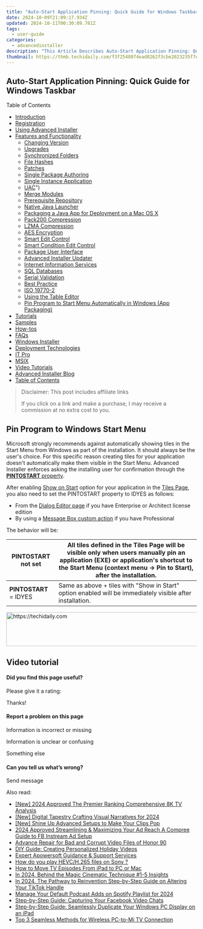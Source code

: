 ```yaml
---
title: "Auto-Start Application Pinning: Quick Guide for Windows Taskbar"
date: 2024-10-09T21:09:17.934Z
updated: 2024-10-11T00:30:09.781Z
tags:
  - user-guide
categories:
  - advancedinstaller
description: "This Article Describes Auto-Start Application Pinning: Quick Guide for Windows Taskbar"
thumbnail: https://thmb.techidaily.com/f3f2548974ead8262f3cbe2023235f7ed337f6212ab7a7e3e523b3fd374baa30.jpg
---
```


## Auto-Start Application Pinning: Quick Guide for Windows Taskbar

Table of Contents

* [Introduction](https://tools.techidaily.com/advancedinstaller/products/)
* [Registration](https://tools.techidaily.com/advancedinstaller/products/)
* [Using Advanced Installer](https://tools.techidaily.com/advancedinstaller/products/)
* [Features and Functionality](https://tools.techidaily.com/advancedinstaller/products/)  
   * [Changing Version](https://tools.techidaily.com/advancedinstaller/products/)  
   * [Upgrades](https://tools.techidaily.com/advancedinstaller/products/)  
   * [Synchronized Folders](https://tools.techidaily.com/advancedinstaller/products/)  
   * [File Hashes](https://tools.techidaily.com/advancedinstaller/products/)  
   * [Patches](https://tools.techidaily.com/advancedinstaller/products/)  
   * [Single Package Authoring](https://tools.techidaily.com/advancedinstaller/products/)  
   * [Single Instance Application](https://tools.techidaily.com/advancedinstaller/products/)  
   * [UAC](https://tools.techidaily.com/advancedinstaller/products/)")  
   * [Merge Modules](https://tools.techidaily.com/advancedinstaller/products/)  
   * [Prerequisite Repository](https://tools.techidaily.com/advancedinstaller/products/)  
   * [Native Java Launcher](https://tools.techidaily.com/advancedinstaller/products/)  
   * [Packaging a Java App for Deployment on a Mac OS X](https://tools.techidaily.com/advancedinstaller/products/)  
   * [Pack200 Compression](https://tools.techidaily.com/advancedinstaller/products/)  
   * [LZMA Compression](https://tools.techidaily.com/advancedinstaller/products/)  
   * [AES Encryption](https://tools.techidaily.com/advancedinstaller/products/)  
   * [Smart Edit Control](https://tools.techidaily.com/advancedinstaller/products/)  
   * [Smart Condition Edit Control](https://tools.techidaily.com/advancedinstaller/products/)  
   * [Package User Interface](https://tools.techidaily.com/advancedinstaller/products/)  
   * [Advanced Installer Updater](https://tools.techidaily.com/advancedinstaller/products/)  
   * [Internet Information Services](https://tools.techidaily.com/advancedinstaller/products/)  
   * [SQL Databases](https://tools.techidaily.com/advancedinstaller/products/)  
   * [Serial Validation](https://tools.techidaily.com/advancedinstaller/products/)  
   * [Best Practice](https://tools.techidaily.com/advancedinstaller/products/)  
   * [ISO 19770-2](https://tools.techidaily.com/advancedinstaller/products/)  
   * [Using the Table Editor](https://tools.techidaily.com/advancedinstaller/products/)  
   * [Pin Program to Start Menu Automatically in Windows (App Packaging)](https://www.advancedinstaller.com/user-guide/tiles-show-start.html "Pin Program to Start Menu Automatically in Windows (App Packaging)")
* [Tutorials](https://tools.techidaily.com/advancedinstaller/products/)
* [Samples](https://tools.techidaily.com/advancedinstaller/products/)
* [How-tos](https://tools.techidaily.com/advancedinstaller/products/)
* [FAQs](https://tools.techidaily.com/advancedinstaller/products/)
* [Windows Installer](https://tools.techidaily.com/advancedinstaller/products/)
* [Deployment Technologies](https://tools.techidaily.com/advancedinstaller/products/)
* [IT Pro](https://tools.techidaily.com/advancedinstaller/products/)
* [MSIX](https://tools.techidaily.com/advancedinstaller/products/)
* [Video Tutorials](https://tools.techidaily.com/advancedinstaller/products/)
* [Advanced Installer Blog](https://tools.techidaily.com/advancedinstaller/products/)
* [Table of Contents](https://tools.techidaily.com/advancedinstaller/products/)

>  Disclaimer: This post includes affiliate links
>
>  If you click on a link and make a purchase, I may receive a commission at no extra cost to you.
>

## Pin Program to Windows Start Menu

Microsoft strongly recommends against automatically showing tiles in the Start Menu from Windows as part of the installation. It should always be the user's choice. For this specific reason creating tiles for your application doesn't automatically make them visible in the Start Menu. Advanced Installer enforces asking the installing user for confirmation through the [**PINTOSTART** property](https://tools.techidaily.com/advancedinstaller/products/). 

After enabling [Show on Start](https://tools.techidaily.com/advancedinstaller/products/) option for your application in the [Tiles Page](https://tools.techidaily.com/advancedinstaller/products/), you also need to set the PINTOSTART property to IDYES as follows:

* From the [Dialog Editor page](https://tools.techidaily.com/advancedinstaller/products/) if you have Enterprise or Architect license edition
* By using a [Message Box custom action](https://tools.techidaily.com/advancedinstaller/products/) if you have Professional

The behavior will be:

| **PINTOSTART** not set  | All tiles defined in the Tiles Page will be visible only when users manually pin an application (EXE) or application's shortcut to the Start Menu (context menu -> Pin to Start), after the installation. |
| ----------------------- | --------------------------------------------------------------------------------------------------------------------------------------------------------------------------------------------------------- |
| **PINTOSTART** \= IDYES | Same as above + tiles with "Show in Start" option enabled will be immediately visible after installation.                                                                                                 |

<!-- affiliate ads begin -->
<a href="https://unicoeye.pxf.io/c/5597632/2134218/18498" target="_top" id="2134218">
  <img src="//a.impactradius-go.com/display-ad/18498-2134218" border="0" alt="https://techidaily.com" width="728" height="90"/>
</a>
<img height="0" width="0" src="https://unicoeye.pxf.io/i/5597632/2134218/18498" style="position:absolute;visibility:hidden;" border="0" />
<!-- affiliate ads end -->

## Video tutorial

#### Did you find this page useful?

Please give it a rating:

 Thanks!

#### Report a problem on this page

Information is incorrect or missing

Information is unclear or confusing

Something else

#### Can you tell us what’s wrong?

Send message

<ins class="adsbygoogle"
     style="display:block"
     data-ad-format="autorelaxed"
     data-ad-client="ca-pub-7571918770474297"
     data-ad-slot="1223367746"></ins>

<ins class="adsbygoogle"
     style="display:block"
     data-ad-client="ca-pub-7571918770474297"
     data-ad-slot="8358498916"
     data-ad-format="auto"
     data-full-width-responsive="true"></ins>

<span class="atpl-alsoreadstyle">Also read:</span>
<div><ul>
<li><a href="https://article-tips.techidaily.com/new-2024-approved-the-premier-ranking-comprehensive-8k-tv-analysis/"><u>[New] 2024 Approved The Premier Ranking Comprehensive 8K TV Analysis</u></a></li>
<li><a href="https://fox-access.techidaily.com/new-digital-tapestry-crafting-visual-narratives-for-2024/"><u>[New] Digital Tapestry Crafting Visual Narratives for 2024</u></a></li>
<li><a href="https://extra-approaches.techidaily.com/new-shine-up-advanced-setups-to-make-your-clips-pop/"><u>[New] Shine Up Advanced Setups to Make Your Clips Pop</u></a></li>
<li><a href="https://facebook-videos.techidaily.com/2024-approved-streamlining-and-maximizing-your-ad-reach-a-compree-guide-to-fb-instream-ad-setup/"><u>2024 Approved Streamlining & Maximizing Your Ad Reach A Compree Guide to FB Instream Ad Setup</u></a></li>
<li><a href="https://phone-solutions.techidaily.com/advance-repair-for-bad-and-corrupt-video-files-of-honor-90-by-stellar-video-repair-mobile-video-repair/"><u>Advance Repair for Bad and Corrupt Video Files of Honor 90</u></a></li>
<li><a href="https://fox-sure.techidaily.com/diy-guide-creating-personalized-holiday-videos/"><u>DIY Guide: Creating Personalized Holiday Videos</u></a></li>
<li><a href="https://fox-sure.techidaily.com/expert-apowersoft-guidance-and-support-services/"><u>Expert Apowersoft Guidance & Support Services</u></a></li>
<li><a href="https://phone-solutions.techidaily.com/how-do-you-play-hevc-h-265-files-on-sony-by-aiseesoft-video-converter-play-hevc-video-on-android/"><u>How do you play HEVC/H.265 files on Sony ?</u></a></li>
<li><a href="https://fox-sure.techidaily.com/how-to-move-tv-episodes-from-ipad-to-pc-or-mac/"><u>How to Move TV Episodes From iPad to PC or Mac</u></a></li>
<li><a href="https://extra-information.techidaily.com/in-2024-behind-the-magic-cinematic-technique-1-5-insights/"><u>In 2024, Behind the Magic Cinematic Technique #1-5 Insights</u></a></li>
<li><a href="https://tiktok-videos.techidaily.com/in-2024-the-pathway-to-reinvention-step-by-step-guide-on-altering-your-tiktok-handle/"><u>In 2024, The Pathway to Reinvention Step-by-Step Guide on Altering Your TikTok Handle</u></a></li>
<li><a href="https://fox-boxes.techidaily.com/manage-your-default-podcast-adds-on-spotify-playlist-for-2024/"><u>Manage Your Default Podcast Adds on Spotify Playlist for 2024</u></a></li>
<li><a href="https://fox-sure.techidaily.com/step-by-step-guide-capturing-your-facebook-video-chats/"><u>Step-by-Step Guide: Capturing Your Facebook Video Chats</u></a></li>
<li><a href="https://fox-sure.techidaily.com/step-by-step-guide-seamlessly-duplicate-your-windows-pc-display-on-an-ipad/"><u>Step-by-Step Guide: Seamlessly Duplicate Your Windows PC Display on an iPad</u></a></li>
<li><a href="https://fox-sure.techidaily.com/top-3-seamless-methods-for-wireless-pc-to-mi-tv-connection/"><u>Top 3 Seamless Methods for Wireless PC-to-Mi TV Connection</u></a></li>
</ul></div>

